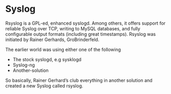 # Syslog

Rsyslog is a GPL-ed, enhanced syslogd. Among others, it offers support
for reliable Syslog over TCP, writing to MySQL databases, and fully
configurable output formats (including great timestamps). Rsyslog was
initiated by Rainer Gerhards, GroBrinderfeld.

The earlier world was using either one of the following

* The stock syslogd, e.g sysklogd
* Syslog-ng
* Another-solution

So basically, Rainer Gerhard’s club everything in another solution and
created a new Syslog called rsyslog.


